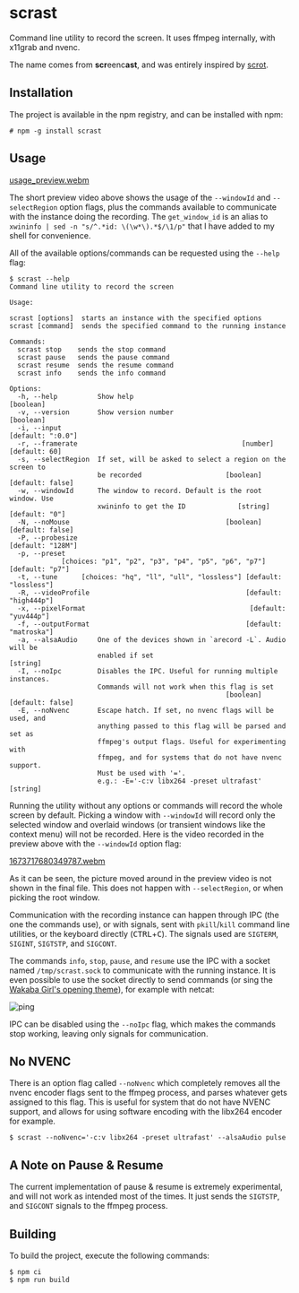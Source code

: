 # scrast

Command line utility to record the screen. It uses ffmpeg internally, with x11grab and nvenc.

The name comes from **scr**eenc**ast**, and was entirely inspired by [scrot](https://github.com/resurrecting-open-source-projects/scrot).

## Installation

The project is available in the npm registry, and can be installed with npm:
```console
# npm -g install scrast
````

## Usage


[usage_preview.webm](https://user-images.githubusercontent.com/31898900/212485750-fd9ff290-e4a6-4c8a-b250-0e5246a49824.webm)


The short preview video above shows the usage of the ```--windowId``` and ```--selectRegion``` option flags, plus the commands available to communicate with the instance doing the recording. The ```get_window_id``` is an alias to ```xwininfo | sed -n "s/^.*id: \(\w*\).*$/\1/p"``` that I have added to my shell for convenience.

All of the available options/commands can be requested using the ```--help``` flag:

```console
$ scrast --help
Command line utility to record the screen

Usage:

scrast [options]  starts an instance with the specified options
scrast [command]  sends the specified command to the running instance

Commands:
  scrast stop    sends the stop command
  scrast pause   sends the pause command
  scrast resume  sends the resume command
  scrast info    sends the info command

Options:
  -h, --help          Show help                                        [boolean]
  -v, --version       Show version number                              [boolean]
  -i, --input                                                  [default: ":0.0"]
  -r, --framerate                                         [number] [default: 60]
  -s, --selectRegion  If set, will be asked to select a region on the screen to
                      be recorded                     [boolean] [default: false]
  -w, --windowId      The window to record. Default is the root window. Use
                      xwininfo to get the ID             [string] [default: "0"]
  -N, --noMouse                                       [boolean] [default: false]
  -P, --probesize                                              [default: "128M"]
  -p, --preset
             [choices: "p1", "p2", "p3", "p4", "p5", "p6", "p7"] [default: "p7"]
  -t, --tune      [choices: "hq", "ll", "ull", "lossless"] [default: "lossless"]
  -R, --videoProfile                                       [default: "high444p"]
  -x, --pixelFormat                                         [default: "yuv444p"]
  -f, --outputFormat                                       [default: "matroska"]
  -a, --alsaAudio     One of the devices shown in `arecord -L`. Audio will be
                      enabled if set                                    [string]
  -I, --noIpc         Disables the IPC. Useful for running multiple instances.
                      Commands will not work when this flag is set
                                                      [boolean] [default: false]
  -E, --noNvenc       Escape hatch. If set, no nvenc flags will be used, and
                      anything passed to this flag will be parsed and set as
                      ffmpeg's output flags. Useful for experimenting with
                      ffmpeg, and for systems that do not have nvenc support.
                      Must be used with '='.
                      e.g.: -E='-c:v libx264 -preset ultrafast'         [string]
```

Running the utility without any options or commands will record the whole screen by default. Picking a window with ```--windowId``` will record only the selected window and overlaid windows (or transient windows like the context menu) will not be recorded. Here is the video recorded in the preview above with the ```--windowId``` option flag:


[1673717680349787.webm](https://user-images.githubusercontent.com/31898900/212487300-1938ca84-2eb7-458e-8092-b27d29318ead.webm)


As it can be seen, the picture moved around in the preview video is not shown in the final file. This does not happen with ```--selectRegion```, or when picking the root window.

Communication with the recording instance can happen through IPC (the one the commands use), or with signals, sent with ```pkill```/```kill``` command line utilities, or the keyboard directly (<kbd>CTRL</kbd>+<kbd>C</kbd>). The signals used are ```SIGTERM```, ```SIGINT```, ```SIGTSTP```, and ```SIGCONT```.

The commands ```info```, ```stop```, ```pause```, and ```resume```  use the IPC with a socket named ```/tmp/scrast.sock``` to communicate with the running instance. It is even possible to use the socket directly to send commands (or sing the [Wakaba Girl's opening theme](https://youtu.be/ItjFLbYDvo0)), for example with netcat:

![ping](https://user-images.githubusercontent.com/31898900/212488992-116d8473-4d96-401a-876d-5fdfa87db976.gif)


IPC can be disabled using the ```--noIpc``` flag, which makes the commands stop working, leaving only signals for communication.

## No NVENC

There is an option flag called ```--noNvenc``` which completely removes all the nvenc encoder flags sent to the ffmpeg process, and parses whatever gets assigned to this flag. This is useful for system that do not have NVENC support, and allows for using software encoding with the libx264 encoder for example.
```
$ scrast --noNvenc='-c:v libx264 -preset ultrafast' --alsaAudio pulse
```

## A Note on Pause & Resume

The current implementation of pause & resume is extremely experimental, and will not work as intended most of the times. It just sends the ```SIGTSTP```, and ```SIGCONT``` signals to the ffmpeg process.


## Building

To build the project, execute the following commands:
```console
$ npm ci
$ npm run build
```
